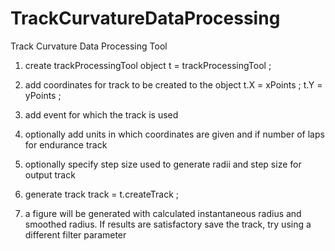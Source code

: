 # TrackCurvatureDataProcessing
Track Curvature Data Processing Tool


1) create trackProcessingTool object
t = trackProcessingTool ;

2) add coordinates for track to be created to the object
t.X = xPoints ;
t.Y = yPoints ;

3) add event for which the track is used

4) optionally add units in which coordinates are given and if number of laps for endurance track

5) optionally specify step size used to generate radii and step size for output track

6) generate track
track = t.createTrack ;

7) a figure will be generated with calculated instantaneous radius and smoothed radius. If results 
are satisfactory save the track, try using a different filter parameter
